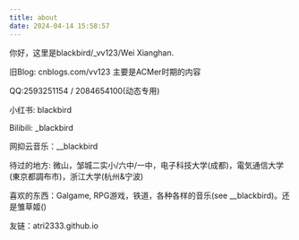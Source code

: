 ```yaml
---
title: about
date: 2024-04-14 15:58:57
---
```


你好，这里是blackbird/_vv123/Wei Xianghan.

旧Blog: cnblogs.com/vv123 主要是ACMer时期的内容

QQ:2593251154 / 2084654100(动态专用)

小红书: blackbird

Bilibili: _blackbird

网抑云音乐：__blackbird

待过的地方: 微山，邹城二实小/六中/一中，电子科技大学(成都)，電気通信大学(東京都調布市)，浙江大学(杭州&宁波)

喜欢的东西：Galgame, RPG游戏，铁道，各种各样的音乐(see __blackbird)。还是雏草姬()

友链：atri2333.github.io


<!-- Wei Xianghan です。UESTC Computer Science 三年生です。電気通信大学(UEC)に交換留学中です。

之前是ACMer，最好的成绩2023区域赛（杭州）银牌。现在在学图形学。

codeforces：_vv123 atcoder:AceBlackbird

之前的博客 cnblogs.com/vv123

喜欢的游戏：Finding Paradise, OMORI, Terraria, etc

网抑云音乐：__blackbird

友链：atri2333.github.io -->
